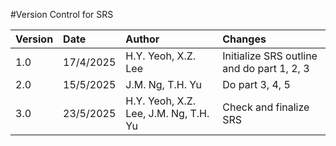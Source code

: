 #Version Control for SRS

| Version | Date | Author | Changes  |
| :------------ | :------------ | :------------ | :------------ |
| 1.0 | 17/4/2025 | H.Y. Yeoh, X.Z. Lee | Initialize SRS outline and do part 1, 2, 3 |
| 2.0 | 15/5/2025 | J.M. Ng, T.H. Yu | Do part 3, 4, 5  |
| 3.0 | 23/5/2025 | H.Y. Yeoh, X.Z. Lee, J.M. Ng, T.H. Yu  | Check and finalize SRS |
